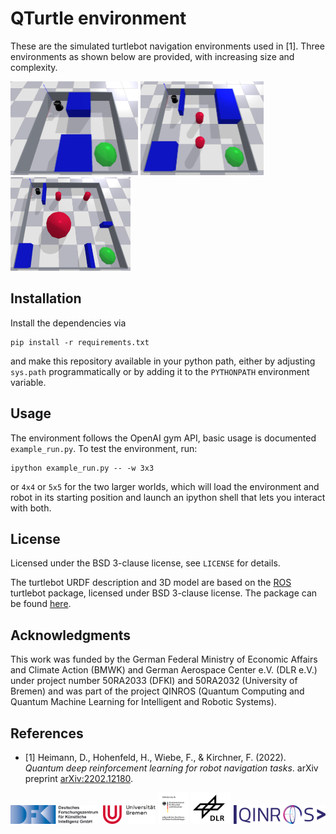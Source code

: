 # QTurtle environment

These are the simulated turtlebot navigation environments used in [1]. Three environments as shown
below are provided, with increasing size and complexity.

<img alt="3x3 world" src="doc/img/3x3_env.png" height="150px"/>
<img alt="4x4 world" src="doc/img/4x4_env.png" height="150px"/>
<img alt="5x5 world" src="doc/img/5x5_env.png" height="150px"/>

## Installation
Install the dependencies via

```
pip install -r requirements.txt
```

and make this repository available in your python path, either by adjusting `sys.path`
programmatically or by adding it to the `PYTHONPATH` environment variable.

## Usage
The environment follows the OpenAI gym API, basic usage is documented `example_run.py`. To test the
environment, run:

```
ipython example_run.py -- -w 3x3
```

or `4x4` or `5x5` for the two larger worlds, which will load the environment and robot in its
starting position and launch an ipython shell that lets you interact with both.

## License
Licensed under the BSD 3-clause license, see `LICENSE` for details.

The turtlebot URDF description and 3D model are based on the [ROS](https://ros.org/) turtlebot
package, licensed under BSD 3-clause license. The package can be found [here](https://github.com/turtlebot/turtlebot).

## Acknowledgments
This work was funded by the German Federal Ministry of Economic Affairs and Climate Action (BMWK)
and German Aerospace Center e.V. (DLR e.V.) under project number 50RA2033 (DFKI) and 50RA2032
(University of Bremen) and was part of the project QINROS (Quantum Computing and Quantum Machine
Learning for Intelligent and Robotic Systems).

## References
* [1] Heimann, D., Hohenfeld, H., Wiebe, F., & Kirchner, F. (2022). *Quantum deep reinforcement learning for robot navigation tasks*. arXiv preprint [arXiv:2202.12180](https://arxiv.org/abs/2202.12180).

<a href="https://robotik.dfki-bremen.de/en/"><img src="doc/img/DFKI.jpg" height="30px" /></a>
<a href="https://www.uni-bremen.de/en/"><img src="doc/img/uhb.png" height="30px" /></a>
<a href="https://www.bmwk.de/"><img src="doc/img/bmwk.png" height="50px" /></a>
<a href="https://www.dlr.de/"><img src="doc/img/DLR.jpg" height="50px" /></a>
<img src="doc/img/qinros.png" height="30px" />
